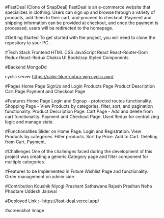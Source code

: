 #FastDeal (Clone of SnapDeal)
FastDeal is an e-commerce website that specializes in clothing. Users can sign up and browse through a variety of products, add them to their cart, and proceed to checkout. Payment and shipping information can be provided at checkout, and once the payment is processed, users will be redirected to the homepage.

#Getting Started
To get started with the project, you will need to clone the repository to your PC .

#Tech Stack
Frontend
HTML
CSS
JavaScript
React
React-Router-Dom
Redux
React-Redux
Chakra UI
Bootstrap
Styled Components

#Backend
MongoDd

cyclic server
https://calm-blue-cobra-wig.cyclic.app/

#Pages
Home Page
SignUp and Login
Products Page
Product Description
Cart Page
Payment and Checkout Page

#Features
Home Page
Login and Signup - protected routes functionality.
Shopping Page - View Products by categories, filter, sort, and pagination functionality.
Product Description Page.
Cart Page - Add and delete from cart functionality.
Payment and Checkout Page.
Used Redux for centralizing logic and manage state.

#Functionalities
Slider on Home Page.
Login and Registration.
View Products by categories.
Filter products.
Sort by Price.
Add to Cart.
Deleting from Cart.
Payment.

#Challenges
One of the challenges faced during the development of this project was creating a generic Category page and filter component for multiple categories.

#Features to be Implemented in Future
Wishlist Page and functionality.
Order management on admin side.

#Contribution
Koushik Niyogi
Prashant Sathawane
Rajesh Pradhan
Neha Phadtare
Uddesh Jaiswal

#Deployed Link :- https://fast-deal.vercel.app/

#screenshot
Image
